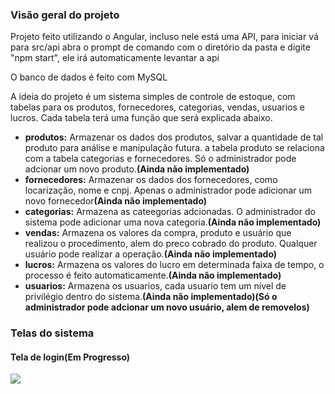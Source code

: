 <h3><b>Visão geral do projeto</b></h3>

Projeto feito utilizando o Angular, incluso nele está uma API, para iniciar vá para src/api
abra o prompt de comando com o diretório da pasta e digite "npm start", ele irá automaticamente levantar a api

O banco de dados é feito com MySQL

A ideia do projeto é um sistema simples de controle de estoque, com tabelas para os produtos, fornecedores, categorias, vendas, usuarios e lucros.
Cada tabela terá uma função que será explicada abaixo.</p>
<ul>
  <li><b>produtos:</b> Armazenar os dados dos produtos, salvar a quantidade de tal produto para análise e manipulação futura. a tabela produto se relaciona com a tabela categorias e fornecedores. Só o administrador pode adcionar um novo produto.<b>(Ainda não implementado)</b></li>
  <li><b>fornecedores:</b> Armazenar os dados dos fornecedores, como locarização, nome e cnpj. Apenas o administrador pode adicionar um novo fornecedor<b>(Ainda não implementado)</b></li>
  <li><b>categorias:</b> Armazena as cateegorias adcionadas. O administrador do sistema pode adicionar uma nova categoria.<b>(Ainda não implementado)</li></b>
  <li><b>vendas:</b> Armazena os valores da compra, produto e usuário que realizou o procedimento, alem do preco cobrado do produto. Qualquer usuário pode realizar a operação.<b>(Ainda não implementado)</b></li>
  <li><b>lucros:</b> Armazena os valores do lucro em determinada faixa de tempo, o processo é feito automaticamente.<b>(Ainda não implementado)</b></li>
  <li><b>usuarios:</b> Armazena os usuarios, cada usuario tem um nível de privilégio dentro do sistema.<b>(Ainda não implementado)(Só o administrador pode adcionar um novo usuário, alem de removelos)</b></li>
</ul>
  
<h3>Telas do sistema</h3>
<h4>Tela de login<b>(Em Progresso)</b></h4>
<img src="https://ibb.co/pR4ZCx6"/>
